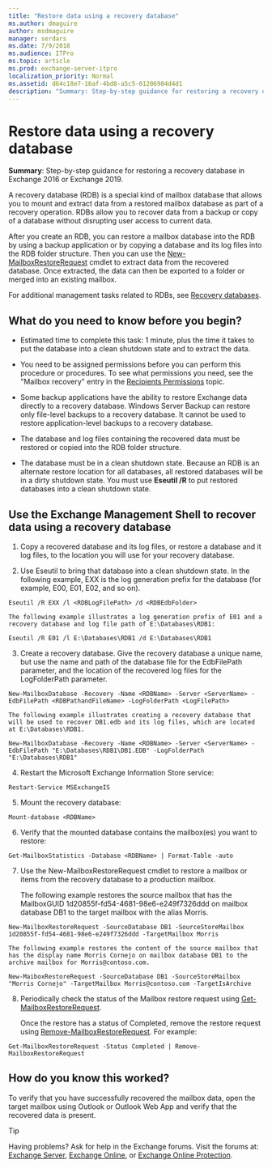 ```yaml
---
title: "Restore data using a recovery database"
ms.author: dmaguire
author: msdmaguire
manager: serdars
ms.date: 7/9/2018
ms.audience: ITPro
ms.topic: article
ms.prod: exchange-server-itpro
localization_priority: Normal
ms.assetid: d64c18e7-16af-4bd8-a5c5-01206984d4d1
description: "Summary: Step-by-step guidance for restoring a recovery database in Exchange Server."
---
```


# Restore data using a recovery database

 **Summary**: Step-by-step guidance for restoring a recovery database in Exchange 2016 or Exchange 2019.
  
A recovery database (RDB) is a special kind of mailbox database that allows you to mount and extract data from a restored mailbox database as part of a recovery operation. RDBs allow you to recover data from a backup or copy of a database without disrupting user access to current data.
  
After you create an RDB, you can restore a mailbox database into the RDB by using a backup application or by copying a database and its log files into the RDB folder structure. Then you can use the [New-MailboxRestoreRequest](http://technet.microsoft.com/library/0b67defd-3c6c-4470-acfa-7f22a6c1d2bd.aspx) cmdlet to extract data from the recovered database. Once extracted, the data can then be exported to a folder or merged into an existing mailbox.
  
For additional management tasks related to RDBs, see [Recovery databases](recovery-databases.md).
  
## What do you need to know before you begin?

- Estimated time to complete this task: 1 minute, plus the time it takes to put the database into a clean shutdown state and to extract the data.
    
- You need to be assigned permissions before you can perform this procedure or procedures. To see what permissions you need, see the "Mailbox recovery" entry in the [Recipients Permissions](../../permissions/feature-permissions/recipient-permissions.md) topic.
    
- Some backup applications have the ability to restore Exchange data directly to a recovery database. Windows Server Backup can restore only file-level backups to a recovery database. It cannot be used to restore application-level backups to a recovery database.
    
- The database and log files containing the recovered data must be restored or copied into the RDB folder structure.
    
- The database must be in a clean shutdown state. Because an RDB is an alternate restore location for all databases, all restored databases will be in a dirty shutdown state. You must use **Eseutil /R** to put restored databases into a clean shutdown state.
    
## Use the Exchange Management Shell to recover data using a recovery database

1. Copy a recovered database and its log files, or restore a database and it log files, to the location you will use for your recovery database.
    
2. Use Eseutil to bring that database into a clean shutdown state. In the following example, EXX is the log generation prefix for the database (for example, E00, E01, E02, and so on).
    
  ```
  Eseutil /R EXX /l <RDBLogFilePath> /d <RDBEdbFolder>
  ```

    The following example illustrates a log generation prefix of E01 and a recovery database and log file path of E:\Databases\RDB1:
    
  ```
  Eseutil /R E01 /l E:\Databases\RDB1 /d E:\Databases\RDB1
  ```

3. Create a recovery database. Give the recovery database a unique name, but use the name and path of the database file for the EdbFilePath parameter, and the location of the recovered log files for the LogFolderPath parameter.
    
  ```
  New-MailboxDatabase -Recovery -Name <RDBName> -Server <ServerName> -EdbFilePath <RDBPathandFileName> -LogFolderPath <LogFilePath>
  ```

    The following example illustrates creating a recovery database that will be used to recover DB1.edb and its log files, which are located at E:\Databases\RDB1.
    
  ```
  New-MailboxDatabase -Recovery -Name <RDBName> -Server <ServerName> -EdbFilePath "E:\Databases\RDB1\DB1.EDB" -LogFolderPath "E:\Databases\RDB1"
  ```

4. Restart the Microsoft Exchange Information Store service:
    
  ```
  Restart-Service MSExchangeIS
  ```

5. Mount the recovery database:
    
  ```
  Mount-database <RDBName>
  ```

6. Verify that the mounted database contains the mailbox(es) you want to restore:
    
  ```
  Get-MailboxStatistics -Database <RDBName> | Format-Table -auto
  ```

7. Use the New-MailboxRestoreRequest cmdlet to restore a mailbox or items from the recovery database to a production mailbox.
    
    The following example restores the source mailbox that has the MailboxGUID 1d20855f-fd54-4681-98e6-e249f7326ddd on mailbox database DB1 to the target mailbox with the alias Morris.
    
  ```
  New-MailboxRestoreRequest -SourceDatabase DB1 -SourceStoreMailbox 1d20855f-fd54-4681-98e6-e249f7326ddd -TargetMailbox Morris
  ```

    The following example restores the content of the source mailbox that has the display name Morris Cornejo on mailbox database DB1 to the archive mailbox for Morris@contoso.com.
    
  ```
  New-MaiboxRestoreRequest -SourceDatabase DB1 -SourceStoreMailbox "Morris Cornejo" -TargetMailbox Morris@contoso.com -TargetIsArchive
  ```

8. Periodically check the status of the Mailbox restore request using [Get-MailboxRestoreRequest](http://technet.microsoft.com/library/6e2a5296-7820-4266-a96f-609588390a18.aspx).
    
    Once the restore has a status of Completed, remove the restore request using [Remove-MailboxRestoreRequest](http://technet.microsoft.com/library/a3d3327e-99b0-4d44-bd81-3e8f59eab41d.aspx). For example:
    
  ```
  Get-MailboxRestoreRequest -Status Completed | Remove-MailboxRestoreRequest
  ```

## How do you know this worked?

To verify that you have successfully recovered the mailbox data, open the target mailbox using Outlook or Outlook Web App and verify that the recovered data is present.
  
> [!TIP]
> Having problems? Ask for help in the Exchange forums. Visit the forums at: [Exchange Server](https://go.microsoft.com/fwlink/p/?linkId=60612), [Exchange Online](https://go.microsoft.com/fwlink/p/?linkId=267542), or [Exchange Online Protection](https://go.microsoft.com/fwlink/p/?linkId=285351).
  

